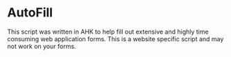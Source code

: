 # AutoFill
This script was written in AHK to help fill out extensive and highly time consuming web application forms. This is a website specific script and may not work on your forms.
